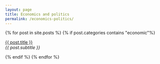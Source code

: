 ```yaml
---
layout: page
title: Economics and politics
permalink: /economics-politics/
---
```


<div class="posts">
    {% for post in site.posts %}
        {% if post.categories contains "economic"%}
                <p><u><a href="{{ site.baseurl }}{{ post.url }}">{{ post.title }}</a></u><br><i>{{ post.subtitle }}</i></p>
        {% endif %}
    {% endfor %}
<div class="posts">    